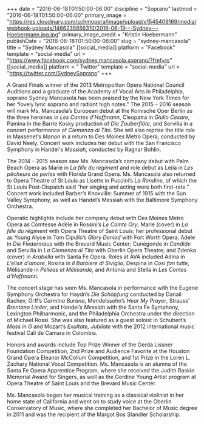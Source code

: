 +++
date = "2016-06-18T01:50:00-06:00"
discipline = "Soprano"
lastmod = "2016-06-18T01:50:00-06:00"
primary_image = "https://res.cloudinary.com/schmopera/image/upload/v1545409169/media/webhook-uploads/1466235856310/2016-06-19---Sydney---Hoebermann.jpg.jpg"
primary_image_credit = "Kristin Hoebermann"
publishDate = "2016-06-18T01:50:00-06:00"
slug = "sydney-mancasola"
title = "Sydney Mancasola"
[[social_media]]
platform = "Facebook"
template = "social-media"
url = "https://www.facebook.com/sydney.mancasola.soprano/?fref=ts"
[[social_media]]
platform = " Twitter"
template = "social-media"
url = "https://twitter.com/SydneySoprano"
+++

A Grand Finals winner of the 2013 Metropolitan Opera National Council Auditions and a graduate of the Academy of Vocal Arts in Philadelphia, soprano Sydney Mancasola has been praised by the New York Times for her “lovely lyric soprano and radiant high notes.” The 2015 – 2016 season will mark Ms. Mancasola’s European debut at the Komische Oper Berlin as the three heroines in *Les Contes d’Hoffmann*, Cleopatra in *Giulio Cesare*, Pamina in the Barrie Kosky production of *Die Zauberflöte*, and Servilia in a concert performance of *Clemenza di Tito*. She will also reprise the title role in Massenet’s *Manon* in a return to Des Moines Metro Opera, conducted by David Neely. Concert work includes her debut with the San Francisco Symphony in Handel's *Messiah*, conducted by Ragnar Bohlin.

The 2014 – 2015 season saw Ms. Mancasola’s company debut with Palm Beach Opera as Marie in *La fille du régiment* and role debut as Leïla in *Les pêcheurs de perles* with Florida Grand Opera. Ms. Mancasola also returned to Opera Theatre of St Louis as Lisette in Puccini’s *La Rondine*, of which the St Louis Post-Dispatch said “her singing and acting were both first-rate.”  Concert work included Barber’s Knoxville: Summer of 1915 with the Sun Valley Symphony, as well as Handel’s Messiah with the Baltimore Symphony Orchestra.

Operatic highlights include her company debut with Des Moines Metro Opera as Comtesse Adèle in Rossini’s *Le Comte Ory*; Marie (cover) in *La fille du régiment* with Opera Theatre of Saint Louis; her professional debut as Young Alyce in Tom Cipullo’s *Glory Denied* with Fort Worth Opera; Adele in *Die Fledermaus* with the Brevard Music Center; Cunégonde in *Candide* and Servilia in *La Clemenza di Tito* with Oberlin Opera Theatre; and Zdenka (cover) in *Arabella* with Santa Fe Opera. Roles at AVA included Adina in *L’elisir d’amore*, Rosina in *Il Barbiere di Siviglia*, Despina in *Così fan tutte*, Mélisande in *Pelléas et Mélisande*, and Antonia and Stella in *Les Contes d’Hoffmann*.

The concert stage has seen Ms. Mancasola in performance with the Eugene Symphony Orchestra for Haydn’s *Die Schöpfung* conducted by Danail Rachev, Orff’s *Carmina Burana*, Mendelssohn’s *Hear My Prayer*, Strauss’ *Brentano Lieder*, and Handel’s *Messiah* with the Santa Fe Symphony, Lexington Philharmonic, and the Philadelphia Orchestra under the direction of Michael Rossi. She was also featured as a guest soloist in Schubert’s *Mass in G* and Mozart’s *Exultate, Jubilate* with the 2012 international music festival Calí de Camara in Colombia.

Honors and awards include Top Prize Winner of the Gerda Lissner Foundation Competition, 2nd Prize and Audience Favorite at the Houston Grand Opera Eleanor McCollum Competition, and 1st Prize in the Loren L. Zachary National Vocal Competition. Ms. Mancasola is an alumna of the Santa Fe Opera Apprentice Program, where she received the Judith Raskin Memorial Award for Singers, as well as the Gerdine Young Artist program at Opera Theatre of Saint Louis and the Brevard Music Center.

Ms. Mancasola began her musical training as a classical violinist in her home state of California and went on to study voice at the Oberlin Conservatory of Music, where she completed her Bachelor of Music degree in 2011 and was the recipient of the Margot Bos Standler Scholarship. 
